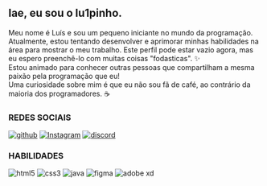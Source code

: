 
## Iae, eu sou o lu1pinho. 
Meu nome é Luís e sou um pequeno iniciante no mundo da programação. Atualmente, estou tentando desenvolver e aprimorar minhas habilidades na área para mostrar o meu trabalho. Este perfil pode estar vazio agora, mas eu espero preenchê-lo com muitas coisas "fodasticas". ✨ <br>Estou animado para conhecer outras pessoas que compartilham a mesma paixão pela programação que eu! <br> Uma curiosidade sobre mim é que eu não sou fã de café, ao contrário da maioria dos programadores. ☕


### REDES SOCIAIS
[![github](https://img.shields.io/badge/GitHub-000011?style=for-the-badge&logo=github&logoColor=white)](https://github.com/lu1pinho)
[![Instagram](https://img.shields.io/badge/Instagram-000011?style=for-the-badge&logo=instagram&logoColor=white)](https://instagram.com/luiscripts)
[![discord](https://img.shields.io/badge/Telegram-000011?style=for-the-badge&logo=telegram&logoColor=white)](https://t.me/lu1pinho)

### HABILIDADES
![html5](https://img.shields.io/badge/HTML5-002?style=for-the-badge&logo=html5&logoColor=white)
![css3](https://img.shields.io/badge/CSS3-002?style=for-the-badge&logo=css3&logoColor=white)
![java](https://img.shields.io/badge/Java-002?style=for-the-badge&logo=openjdk&logoColor=white)
![figma](https://img.shields.io/badge/Figma-002?style=for-the-badge&logo=figma&logoColor=white)
![adobe xd](https://img.shields.io/badge/Adobe%20XD-002?style=for-the-badge&logo=Adobe%20XD&logoColor=white)

